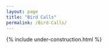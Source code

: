 ```yaml
---
layout: page
title: "Bird Calls"
permalink: /Bird-Calls/
---
```


{% include under-construction.html %}
